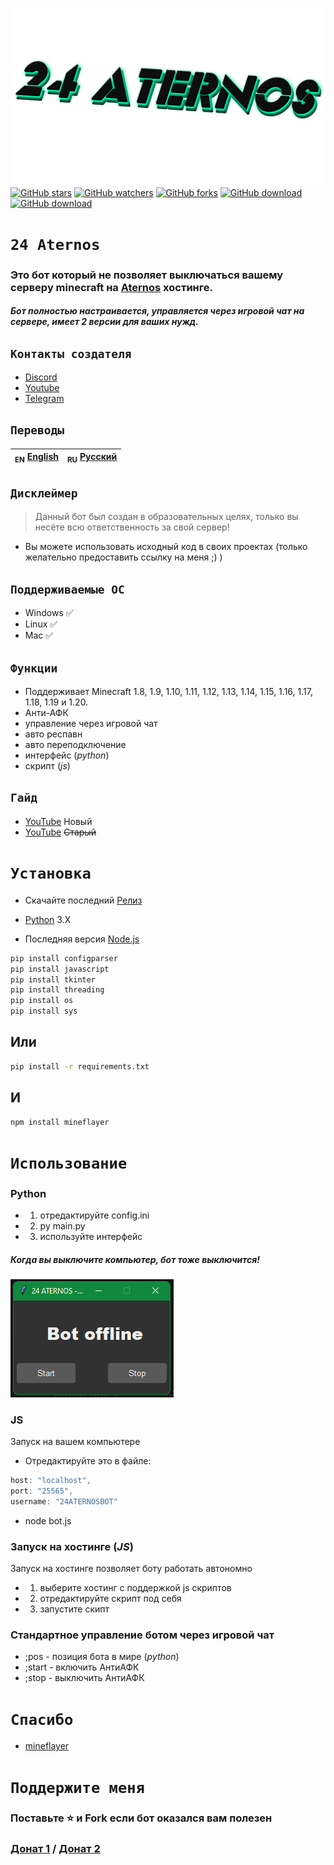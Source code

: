 ![Header](/IMG/1.png)
<a href="https://github.com/YTFort/24-Aternos/stargazers"><img src="https://badgen.net/github/stars/YTFort/24-Aternos" alt="GitHub stars"/></a>
<a href="https://github.com/YTFort/24-Aternos"><img src="https://badgen.net/github/watchers/YTFort/24-Aternos" alt="GitHub watchers"/></a>
<a href="https://github.com/YTFort/24-Aternos"><img src="https://badgen.net/github/forks/YTFort/24-Aternos" alt="GitHub forks"/></a>
<a href="https://github.com/YTFort/24-Aternos/releases"><img src="https://badgen.net/github/assets-dl/YTFort/24-Aternos" alt="GitHub download"/></a>
<a href="https://github.com/YTFort/24-Aternos/releases"><img src="https://badgen.net/github/assets-dl/YTFort/24-Aternos/24-Aternos" alt="GitHub download"/></a>
# `24 Aternos`
### Это бот который не позволяет выключаться вашему серверу minecraft на [Aternos](https://aternos.org) хостинге.
##### Бот полностью настраивается, управляется через игровой чат на сервере, имеет 2 версии для ваших нужд.

## `Контакты создателя`
- [Discord](https://discord.gg/bjgpVAxgyE)
- [Youtube](https://youtube.com/c/fortcote)
- [Telegram](https://t.me/FortcoteTG)

## `Переводы`
| <sub>EN</sub> [English](README.md) | <sub>RU</sub> [Русский](README_RU.md) |
|-------------------------|----------------------------|

## `Дисклеймер`
> Данный бот был создан в образовательных целях, только вы несёте всю ответственность за свой сервер!

 - Вы можете использовать исходный код в своих проектах (только желательно предоставить ссылку на меня ;) )

## `Поддерживаемые ОС`

 * Windows ✅
 * Linux ✅
 * Mac ✅

## `Функции`

 * Поддерживает Minecraft 1.8, 1.9, 1.10, 1.11, 1.12, 1.13, 1.14, 1.15, 1.16, 1.17, 1.18, 1.19 и 1.20.
 * Анти-АФК
 * управление через игровой чат
 * авто респавн
 * авто переподключение
 * интерфейс (*python*)
 * скрипт (*js*)

## `Гайд`

 * [YouTube](https://https://youtu.be/omcDWHgeV54?si=f_irsTbtnFEIvKw2) Новый
 * [YouTube](https://youtu.be/vpgzqO3YEDE) ~~Старый~~

# `Установка`

* Скачайте последний [Релиз](https://github.com/YTFort/24-Aternos/releases)


 * [Python](https://www.python.org) 3.X
 * Последняя версия [Node.js](https://nodejs.dev)

```bash
pip install configparser
pip install javascript
pip install tkinter
pip install threading
pip install os
pip install sys
```
## Или

```bash
pip install -r requirements.txt
```

## И

```bash
npm install mineflayer
```

# `Использование`

### Python

 * 1. отредактируйте config.ini
 * 2. py main.py
 * 3. используйте интерфейс

##### Когда вы выключите компьютер, бот тоже выключится!

![GUI](/IMG/2.png)

### JS
Запуск на вашем компьютере

 * Отредактируйте это в файле:

```js
host: "localhost",
port: "25565",
username: "24ATERNOSBOT"
```
 * node bot.js

### Запуск на хостинге (*JS*)
Запуск на хостинге позволяет боту работать автономно

* 1. выберите хостинг с поддержкой js скриптов
* 2. отредактируйте скрипт под себя
* 3. запустите скипт

### Стандартное управление ботом через игровой чат

 * ;pos - позиция бота в мире (*python*)
 * ;start - включить АнтиАФК
 * ;stop - выключить АнтиАФК

# `Спасибо`

- [mineflayer](https://github.com/PrismarineJS/mineflayer)

# `Поддержите меня`

### Поставьте ⭐  и Fork если бот оказался вам полезен
### [Донат 1](https://www.donationalerts.com/r/fortcotetm) / [Донат 2](https://new.donatepay.ru/@924403)
